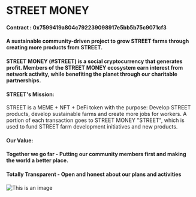 # STREET MONEY

#### Contract : 0x7599419a804c792239098917e5bb5b75c9071cf3

#### A sustainable community-driven project to grow STREET farms through creating more products from STREET.

#### STREET MONEY (#STREET) is a social cryptocurrency that generates profit. Members of the STREET MONEY ecosystem earn interest from network activity, while benefiting the planet through our charitable partnerships.


#### STREET's Mission:
STREET is a MEME + NFT + DeFi token with the purpose: Develop STREET products, develop sustainable farms and create more jobs for workers.
A portion of each transaction goes to STREET MONEY "STREET", which is used to fund STREET farm development initiatives and new products.

#### Our Value:

#### Together we go far - Putting our community members first and making the world a better place.

#### Totally Transparent - Open and honest about our plans and activities

![This is an image](https://modfxmarket.com/street/img/street12.PNG)


